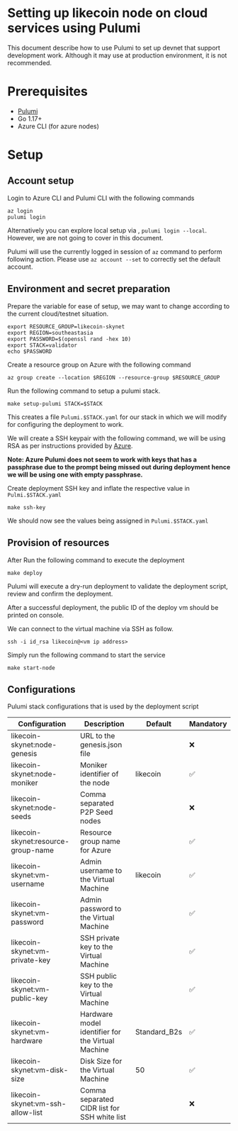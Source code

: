 # Setting up likecoin node on cloud services using Pulumi

This document describe how to use Pulumi to set up devnet that support development work. Although it may use at production environment, it is not recommended.

# Prerequisites

- [Pulumi](https://www.pulumi.com/docs/get-started/install/)
- Go 1.17+
- Azure CLI (for azure nodes)

# Setup

## Account setup

Login to Azure CLI and Pulumi CLI with the following commands

```
az login
pulumi login
```

Alternatively you can explore local setup via , `pulumi login --local`. However, we are not going to cover in this document.

Pulumi will use the currently logged in session of `az` command to perform following action. Please use `az account --set` to correctly set the default account.

## Environment and secret preparation

Prepare the variable for ease of setup, we may want to change according to the current cloud/testnet situation.

```
export RESOURCE_GROUP=likecoin-skynet
export REGION=southeastasia
export PASSWORD=$(openssl rand -hex 10)
export STACK=validator
echo $PASSWORD
```

Create a resource group on Azure with the following command

```
az group create --location $REGION --resource-group $RESOURCE_GROUP
```

Run the following command to setup a pulumi stack.

```
make setup-pulumi STACK=$STACK
```

This creates a file `Pulumi.$STACK.yaml` for our stack in which we will modify for configuring the deployment to work.

We will create a SSH keypair with the following command, we will be using RSA as per instructions provided by [Azure](https://docs.microsoft.com/en-us/azure/virtual-machines/linux/ssh-from-windows#create-an-ssh-key-pair).

**Note: Azure Pulumi does not seem to work with keys that has a passphrase due to the prompt being missed out during deployment hence we will be using one with empty passphrase.**

Create deployment SSH key and inflate the respective value in `Pulmi.$STACK.yaml`

```
make ssh-key
```

We should now see the values being assigned in `Pulumi.$STACK.yaml`

## Provision of resources

After Run the following command to execute the deployment

```
make deploy
```

Pulumi will execute a dry-run deployment to validate the deployment script, review and confirm the deployment.

After a successful deployment, the public ID of the deploy vm should be printed on console.

We can connect to the virtual machine via SSH as follow.

```
ssh -i id_rsa likecoin@<vm ip address>
```

Simply run the following command to start the service

```
make start-node
```

## Configurations

Pulumi stack configurations that is used by the deployment script

| Configuration                       | Description                                       | Default      | Mandatory |
| ----------------------------------- | ------------------------------------------------- | ------------ | --------- |
| likecoin-skynet:node-genesis        | URL to the genesis.json file                      |              | ❌        |
| likecoin-skynet:node-moniker        | Moniker identifier of the node                    | likecoin     | ✅        |
| likecoin-skynet:node-seeds          | Comma separated P2P Seed nodes                    |              | ❌        |
| likecoin-skynet:resource-group-name | Resource group name for Azure                     |              | ✅        |
| likecoin-skynet:vm-username         | Admin username to the Virtual Machine             | likecoin     | ✅        |
| likecoin-skynet:vm-password         | Admin password to the Virtual Machine             |              | ✅        |
| likecoin-skynet:vm-private-key      | SSH private key to the Virtual Machine            |              | ✅        |
| likecoin-skynet:vm-public-key       | SSH public key to the Virtual Machine             |              | ✅        |
| likecoin-skynet:vm-hardware         | Hardware model identifier for the Virtual Machine | Standard_B2s | ✅        |
| likecoin-skynet:vm-disk-size        | Disk Size for the Virtual Machine                 | 50           | ✅        |
| likecoin-skynet:vm-ssh-allow-list   | Comma separated CIDR list for SSH white list      |              | ❌        |
